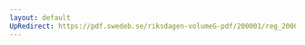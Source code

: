```yaml
---
layout: default
UpRedirect: https://pdf.swedeb.se/riksdagen-volumeG-pdf/200001/reg_200001/reg_200001_0015.pdf
---
```

